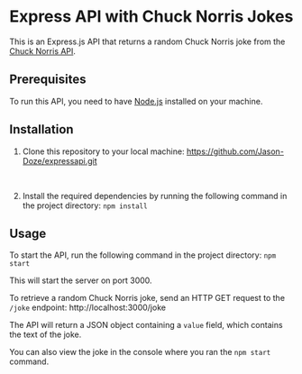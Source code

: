 # Express API with Chuck Norris Jokes

This is an Express.js API that returns a random Chuck Norris joke from the [Chuck Norris API](https://api.chucknorris.io/).

## Prerequisites

To run this API, you need to have [Node.js](https://nodejs.org/en/) installed on your machine.

## Installation

1. Clone this repository to your local machine:
https://github.com/Jason-Doze/expressapi.git

<br>

2. Install the required dependencies by running the following command in the project directory:
`npm install`


## Usage

To start the API, run the following command in the project directory:
`npm start`

This will start the server on port 3000.

To retrieve a random Chuck Norris joke, send an HTTP GET request to the `/joke` endpoint:
http://localhost:3000/joke

The API will return a JSON object containing a `value` field, which contains the text of the joke.

You can also view the joke in the console where you ran the `npm start` command.


